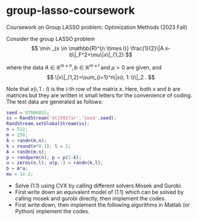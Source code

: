 # group-lasso-coursework
Coursework on Group LASSO problem. Optimization Methods (2023 Fall)

Consider the group LASSO problem
$$
\min _{x \in \mathbb{R}^{n \times l}} \frac{1}{2}\|A x-b\|_F^2+\mu\|x\|_{1,2}
$$

where the data $A \in \mathbb{R}^{m \times n}, b \in \mathbb{R}^{m \times l}$ and $\mu>0$ are given, and
$$
\|x\|_{1,2}=\sum_{i=1}^n\|x(i, 1: l)\|_2 .
$$

Note that $x(i, 1: l)$ is the $i$-th row of the matrix $x$. Here, both $x$ and $b$ are matrices but they are written in small letters for the convenience of coding. The test data are generated as follows:

```MATLAB
seed = 97006855;
ss = RandStream('mt19937ar','Seed',seed);
RandStream.setGlobalStream(ss);
n = 512;
m = 256;
A = randn(m,n);
k = round(n*0.1); l = 2;
A = randn(m,n);
p = randperm(n); p = p(1:k);
u = zeros(n,l); u(p,:) = randn(k,l);
b = A*u;
mu = 1e-2;
```

- Solve (1.1) using CVX by calling different solvers Mosek and Gurobi.
- First write down an equivalent model of (1.1) which can be solved by calling mosek and gurobi directly, then implement the codes.
- First write down, then implement the following algorithms in Matlab (or Python) implement the codes.


